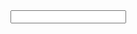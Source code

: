 <div>
  <form action="http://formspree.io/you@email.com"><input type="email" name="_replyto"><te
  <script async src="https://cse.google.com/cse.js?cx=7f8fd4bda8e652faf"></script>
<div class="gcse-search"></div>
</div>
